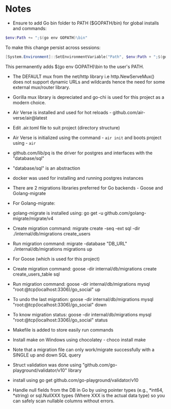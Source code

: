# Notes

- Ensure to add Go bin folder to PATH ($GOPATH/bin) for global installs and commands:

```powershell 
$env:Path += ";$(go env GOPATH)\bin"
```

To make this change persist across sessions:

```powershell
[System.Environment]::SetEnvironmentVariable("Path", $env:Path + ";$(go env GOPATH)\bin", [System.EnvironmentVariableTarget]::User)
```

This permanently adds $(go env GOPATH)\bin to the user's PATH.

- The DEFAULT mux from the net/http library i.e http.NewServeMux() does not support dynamic URLs and wildcards hence the need for some external mux/router library.

- Gorilla mux library is depreciated and go-chi is used for this project as a modern choice.

- Air Verse is installed and used for hot reloads - github.com/air-verse/air@latest

- Edit .air.toml file to suit project (directory structure)

- Air Verse is initialized using the command - `air init` and boots project using - `air`

- github.com/lib/pq is the driver for postgres and interfaces with the "database/sql"

- "database/sql" is an abstraction 

- docker was used for installing and running postgres instances

- There are 2 migrations libraries preferred for Go backends - Goose and Golang-migrate

- For Golang-migrate:

- golang-migrate is installed using: go get -u github.com/golang-migrate/migrate/v4

- Create migration command: migrate create -seq -ext sql -dir ./internal/db/migrations create_users

- Run migration command: migrate -database "DB_URL" ./internal/db/migrations migrations up

- For Goose (which is used for this project)

- Create migration command: goose -dir internal/db/migrations create create_users_table sql

- Run migration command: goose -dir internal/db/migrations mysql "root:@tcp(localhost:3306)/go_social" up

- To undo the last migration: goose -dir internal/db/migrations mysql "root:@tcp(localhost:3306)/go_social" down

- To know migration status: goose -dir internal/db/migrations mysql "root:@tcp(localhost:3306)/go_social" status

- Makefile is added to store easily run commands

- Install make on Windows using chocolatey - choco install make

- Note that a migration file can only work/migrate successfully with a SINGLE up and down SQL query

- Struct validation was done using "github.com/go-playground/validator/v10" library

- install using go get github.com/go-playground/validator/v10

- Handle null fields from the DB in Go by using pointer types (e.g., *int64, *string) or sql.NullXXX types (Where XXX is the actual data type) so you can safely scan nullable columns without errors.